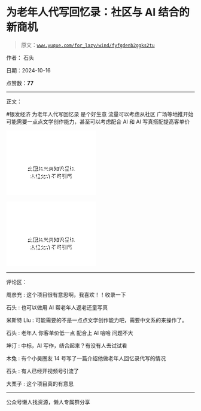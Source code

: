 # 为老年人代写回忆录：社区与 AI 结合的新商机

> 原文：[`www.yuque.com/for_lazy/wind/fyfgdenb2ggks2tu`](https://www.yuque.com/for_lazy/wind/fyfgdenb2ggks2tu)

作者： 石头

日期：2024-10-16

点赞数：**77**

* * *

正文：

#银发经济 为老年人代写回忆录 是个好生意 流量可以考虑从社区 广场等地推开始 可能需要一点点文学创作能力，甚至可以考虑配合 AI 和 AI 写真搭配提高客单价

![](img/c7543551d0dd63ecec57ec1bae2bb696.png "None")

![](img/3b9e3ec393bba12c2ccc1e08dc55e2af.png "None")

* * *

评论区：

周彦充 : 这个项目很有意思啊，我喜欢！！收录一下

石头 : 也可以做用 AI 帮老年人返老还童写真

米斯特 LIu : 可能需要的不是一点点文学创作能力吧，需要中文系的来操作了。

石头 : 老年人 你客单价低一点 配合上 AI 哈哈 问题不大

坤汀 : 中标，AI 写作，结合起来？有没有人去试试看

木兔 : 有个小昊圈友 14 号写了一篇介绍他做老年人回忆录代写的情况

石头 : 有人已经开视频号引流了

大栗子 : 这个项目真的有意思

* * *

公众号懒人找资源，懒人专属群分享